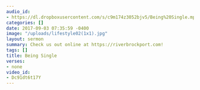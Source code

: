 ```yaml
---
audio_id:
- https://dl.dropboxusercontent.com/s/c9m174z3052bjv5/Being%20Single.mp3?dl=0
categories: []
date: 2017-09-03 07:35:59 -0400
image: "/uploads/lifestyle02(1x1).jpg"
layout: sermon
summary: Check us out online at https://riverbrockport.com!
tags: []
title: Being Single
verses:
- none
video_id:
- Dc91dt6t17Y
---
```

